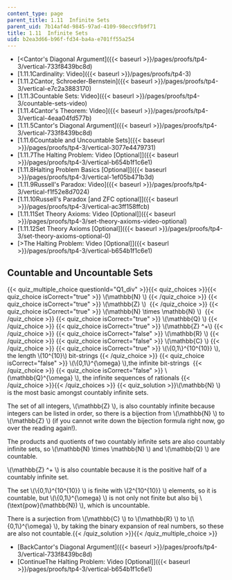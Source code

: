 ```yaml
---
content_type: page
parent_title: 1.11  Infinite Sets
parent_uid: 7b14af4d-9845-97ad-4109-98ecc9fb9f71
title: 1.11  Infinite Sets
uid: b2ea3d66-b96f-fd34-ba4a-e701ff55a254
---
```


*   [<Cantor's Diagonal Argument]({{< baseurl >}}/pages/proofs/tp4-3/vertical-733f8439bc8d)
*   [1.11.1Cardinality: Video]({{< baseurl >}}/pages/proofs/tp4-3)
*   [1.11.2Cantor, Schroeder-Bernstein]({{< baseurl >}}/pages/proofs/tp4-3/vertical-e7c2a3883170)
*   [1.11.3Countable Sets: Video]({{< baseurl >}}/pages/proofs/tp4-3/countable-sets-video)
*   [1.11.4Cantor's Theorem: Video]({{< baseurl >}}/pages/proofs/tp4-3/vertical-4eaa04fd577b)
*   [1.11.5Cantor's Diagonal Argument]({{< baseurl >}}/pages/proofs/tp4-3/vertical-733f8439bc8d)
*   [1.11.6Countable and Uncountable Sets]({{< baseurl >}}/pages/proofs/tp4-3/vertical-3077e4479731)
*   [1.11.7The Halting Problem: Video \[Optional\]]({{< baseurl >}}/pages/proofs/tp4-3/vertical-b654b1f1c6e1)
*   [1.11.8Halting Problem Basics \[Optional\]]({{< baseurl >}}/pages/proofs/tp4-3/vertical-1ef05b471b3d)
*   [1.11.9Russell's Paradox: Video]({{< baseurl >}}/pages/proofs/tp4-3/vertical-f1f52e8d7024)
*   [1.11.10Russell's Paradox \[and ZFC optional\]]({{< baseurl >}}/pages/proofs/tp4-3/vertical-ac3ff158ffcb)
*   [1.11.11Set Theory Axioms: Video \[Optional\]]({{< baseurl >}}/pages/proofs/tp4-3/set-theory-axioms-video-optional)
*   [1.11.12Set Theory Axioms \[Optional\]]({{< baseurl >}}/pages/proofs/tp4-3/set-theory-axioms-optional-0)
*   [\>The Halting Problem: Video \[Optional\]]({{< baseurl >}}/pages/proofs/tp4-3/vertical-b654b1f1c6e1)

Countable and Uncountable Sets
------------------------------

  

{{< quiz_multiple_choice questionId="Q1_div" >}}{{< quiz_choices >}}{{< quiz_choice isCorrect="true" >}}&nbsp;\\(\\mathbb{N} \\)&nbsp;{{< /quiz_choice >}}
{{< quiz_choice isCorrect="true" >}}&nbsp;\\(\\mathbb{Z} \\) &nbsp;{{< /quiz_choice >}}
{{< quiz_choice isCorrect="true" >}}&nbsp;\\(\\mathbb{N} \\times \\mathbb{N} \\) &nbsp;{{< /quiz_choice >}}
{{< quiz_choice isCorrect="true" >}}&nbsp;\\(\\mathbb{Q} \\)&nbsp;{{< /quiz_choice >}}
{{< quiz_choice isCorrect="true" >}}&nbsp;\\(\\mathbb{Z} ^+\\)&nbsp;{{< /quiz_choice >}}
{{< quiz_choice isCorrect="false" >}}&nbsp;\\(\\mathbb{R} \\)&nbsp;{{< /quiz_choice >}}
{{< quiz_choice isCorrect="false" >}}&nbsp;\\(\\mathbb{C} \\)&nbsp;{{< /quiz_choice >}}
{{< quiz_choice isCorrect="true" >}}&nbsp;\\(\\{0,1\\}^{10^{10}} \\), the length \\(10^{10}\\) bit-strings&nbsp;{{< /quiz_choice >}}
{{< quiz_choice isCorrect="false" >}}&nbsp;\\(\\{0,1\\}^{\\omega} \\),the infinite bit-strings &nbsp;{{< /quiz_choice >}}
{{< quiz_choice isCorrect="false" >}}&nbsp;\\(\\mathbb{Q}^{\\omega} \\), the infinite sequences of rationals&nbsp;{{< /quiz_choice >}}{{< /quiz_choices >}}
{{< quiz_solution >}}\\(\\mathbb{N} \\) is the most basic amongst countably infinite sets.

The set of all integers, \\(\\mathbb{Z} \\), is also countably infinite because integers can be listed in order, so there is a bijection from \\(\\mathbb{N} \\) to \\(\\mathbb{Z} \\) (if you cannot write down the bijection formula right now, go over the reading again!).

The products and quotients of two countably infinite sets are also countably infinite sets, so \\(\\mathbb{N} \\times \\mathbb{N} \\) and \\(\\mathbb{Q} \\) are countable.

\\(\\mathbb{Z} ^+ \\) is also countable because it is the positive half of a countably infinite set.

The set \\(\\{0,1\\}^{10^{10}} \\) is finite with \\(2^{10^{10}} \\) elements, so it is countable, but \\(\\{0,1\\}^{\\omega} \\) is not only not finite but also bij \\(\\text{pow}(\\mathbb{N}) \\), which is uncountable.

There is a surjection from \\(\\mathbb{C} \\) to \\(\\mathbb{R} \\) to \\(\\{0,1\\}^{\\omega} \\), by taking the binary expansion of real numbers, so these are also not countable.{{< /quiz_solution >}}{{< /quiz_multiple_choice >}}

*   [BackCantor's Diagonal Argument]({{< baseurl >}}/pages/proofs/tp4-3/vertical-733f8439bc8d)
*   [ContinueThe Halting Problem: Video \[Optional\]]({{< baseurl >}}/pages/proofs/tp4-3/vertical-b654b1f1c6e1)